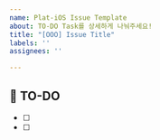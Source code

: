 ```yaml
---
name: Plat-iOS Issue Template
about: TO-DO Task를 상세하게 나눠주세요!
title: "[OOO] Issue Title"
labels: ''
assignees: ''

---
```


## 🚩 TO-DO
- [ ] 
- [ ]
